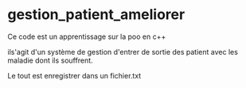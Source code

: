# gestion_patient_ameliorer
Ce code est un apprentissage sur la poo en c++

ils'agit d'un système de gestion d'entrer de sortie 
des patient avec les maladie dont ils souffrent.

Le tout est enregistrer dans un fichier.txt

